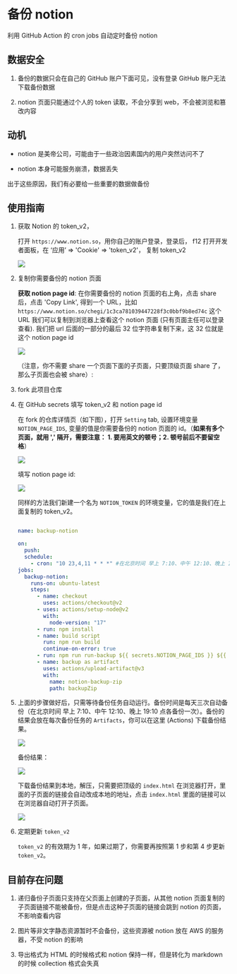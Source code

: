 # 备份 notion

利用 GitHub Action 的 cron jobs 自动定时备份 notion

## 数据安全

1. 备份的数据只会在自己的 GitHub 账户下面可见，没有登录 GitHub 账户无法下载备份数据

2. notion 页面只能通过个人的 token 读取，不会分享到 web，不会被浏览和篡改内容

## 动机

- notion 是美帝公司，可能由于一些政治因素国内的用户突然访问不了

- notion 本身可能服务崩溃，数据丢失

出于这些原因，我们有必要给一些重要的数据做备份

## 使用指南

1. 获取 Notion 的 token_v2，
   
   打开 `https://www.notion.so`，用你自己的账户登录，登录后，
   f12 打开开发者面板，在 ‘应用’ => 'Cookie' => 'token_v2'， 复制 token_v2

    ![](/readmeAssets/img/-1.png)

2. 复制你需要备份的 notion 页面

    **获取 notion page id**: 在你需要备份的 notion 页面的右上角，点击 share 后，点击 'Copy Link', 得到一个 URL，比如 `https://www.notion.so/chegi/1c3ca781039447228f3c0bbf9b8ed74c` 这个 URL 我们可以复制到浏览器上查看这个 notion 页面 (只有页面主任可以登录查看). 我们把 url 后面的一部分的最后 32 位字符串复制下来，这 32 位就是这个 notion  page id

    ![](/readmeAssets/img/7.png)

    （注意，你不需要 share 一个页面下面的子页面，只要顶级页面 share 了，那么子页面也会被 share）:
   
3. fork 此项目仓库

4. 在 GitHub secrets 填写 token_v2 和 notion page id

    在 fork 的仓库详情页（如下图），打开 `Setting` tab, 设置环境变量 `NOTION_PAGE_IDS`, 变量的值是你需要备份的 notion 页面的 id。（**如果有多个页面，就用 ',' 隔开，需要注意： 1. 要用英文的顿号；2. 顿号前后不要留空格**）

    ![](/readmeAssets/img/5.png)

    填写 notion page id:

    ![](/readmeAssets/img/6.png)

    同样的方法我们新建一个名为 `NOTION_TOKEN` 的环境变量，它的值是我们在上面复制的 token_v2。

    ```yml title=".github/workflows/backupAction.yml 执行备份的 action"

    name: backup-notion

    on:
      push:
      schedule:
        - cron: "10 23,4,11 * * *" #在北京时间 早上 7:10、中午 12:10、晚上 19:10 点各备份一次，也就是每天备份三次
    jobs:
      backup-notion:
        runs-on: ubuntu-latest
        steps:
          - name: checkout
            uses: actions/checkout@v2
          - uses: actions/setup-node@v2
            with:
              node-version: "17"
          - run: npm install
          - name: build script
            run: npm run build
            continue-on-error: true
          - run: npm run run-backup ${{ secrets.NOTION_PAGE_IDS }} ${{ secrets.NOTION_TOKEN }}
          - name: backup as artifact
            uses: actions/upload-artifact@v3
            with: 
              name: notion-backup-zip
              path: backupZip

    ```
5. 上面的步骤做好后，只需等待备份任务自动运行。备份时间是每天三次自动备份（在北京时间 早上 7:10、中午 12:10、晚上 19:10 点各备份一次）。备份的结果会放在每次备份任务的 `Artifacts`，你可以在这里 (Actions) 下载备份结果。

    ![](/readmeAssets/img/4.png)

    备份结果：

    ![](/readmeAssets/img/2.png)

     下载备份结果到本地，解压，只需要把顶级的 `index.html` 在浏览器打开，里面的子页面的链接会自动改成本地的地址，点击 `index.html` 里面的链接可以在浏览器自动打开子页面。

     ![](/readmeAssets/img/3.png)

  6. 定期更新 `token_v2`
  
      `token_v2` 的有效期为 1 年，如果过期了，你需要再按照第 1 步和第 4 步更新 `token_v2`。


## 目前存在问题

1. 递归备份子页面只支持在父页面上创建的子页面，从其他 notion 页面复制的子页面链接不能被备份，但是点击这种子页面的链接会跳到 notion 的页面，不影响查看内容

2. 图片等非文字静态资源暂时不会备份，这些资源被 notion 放在 AWS 的服务器，不受 notion 的影响

3. 导出格式为 HTML 的时候格式和 notion 保持一样，但是转化为 markdown 的时候 collection 格式会失真
